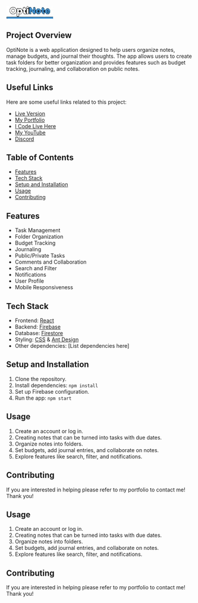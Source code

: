 ![Welcome To OptiNote!](src/images/324432A3-2398-42B6-8C17-135D5FE5055D_4_5005_c.jpeg)

## Project Overview

OptiNote is a web application designed to help users organize notes, manage budgets, and journal their thoughts. The app allows users to create task folders for better organization and provides features such as budget tracking, journaling, and collaboration on public notes.

## Useful Links

Here are some useful links related to this project:

- [Live Version](https://optinote.com/)
- [My Portfolio](https://codebykenneth.dev/)
- [I Code Live Here](https://www.twitch.tv/kennethbcoding)
- [My YouTube](https://www.youtube.com/channel/UCsLrCycwbnAKLZBSAlNyyYQ)
- [Discord](https://discord.gg/xwuMw7nb)

## Table of Contents

- [Features](#features)
- [Tech Stack](#tech-stack)
- [Setup and Installation](#setup-and-installation)
- [Usage](#usage)
- [Contributing](#contributing)

## Features

- Task Management
- Folder Organization
- Budget Tracking
- Journaling
- Public/Private Tasks
- Comments and Collaboration
- Search and Filter
- Notifications
- User Profile
- Mobile Responsiveness

## Tech Stack

- Frontend: [React](https://reactjs.org/)
- Backend: [Firebase](https://firebase.google.com/)
- Database: [Firestore](https://firebase.google.com/docs/firestore)
- Styling: [CSS](https://developer.mozilla.org/en-US/docs/Web/CSS) & [Ant Design](https://ant.design/)
- Other dependencies: [List dependencies here]

## Setup and Installation

1. Clone the repository.
2. Install dependencies: `npm install`
3. Set up Firebase configuration.
4. Run the app: `npm start`

## Usage

1. Create an account or log in.
2. Creating notes that can be turned into tasks with due dates.
3. Organize notes into folders.
4. Set budgets, add journal entries, and collaborate on notes.
5. Explore features like search, filter, and notifications.

## Contributing

If you are interested in helping please refer to my portfolio to contact me! Thank you!

## Usage

1. Create an account or log in.
2. Creating notes that can be turned into tasks with due dates.
3. Organize notes into folders.
4. Set budgets, add journal entries, and collaborate on notes.
5. Explore features like search, filter, and notifications.

## Contributing

If you are interested in helping please refer to my portfolio to contact me! Thank you!